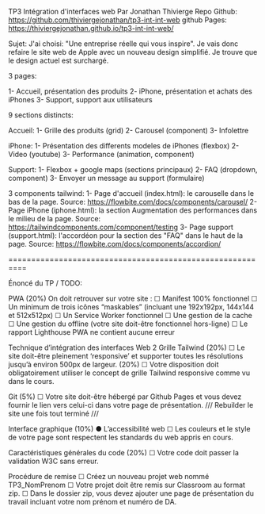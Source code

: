 TP3 Intégration d'interfaces web
Par Jonathan Thivierge
Repo Github: https://github.com/thiviergejonathan/tp3-int-int-web
github Pages: https://thiviergejonathan.github.io/tp3-int-int-web/

Sujet: 
J'ai choisi: "Une entreprise réelle qui vous inspire".
Je vais donc refaire le site web de Apple avec un nouveau design simplifié. Je trouve que le design actuel est surchargé.

3 pages:

1- Accueil, présentation des produits
2- iPhone, présentation et achats des iPhones
3- Support, support aux utilisateurs


9 sections distincts:

Accueil:
1- Grille des produits (grid)
2- Carousel (component)
3- Infolettre

iPhone:
1- Présentation des differents modeles de iPhones (flexbox)
2- Video (youtube)
3- Performance (animation, component)

Support:
1- Flexbox + google maps (sections principaux)
2- FAQ (dropdown, component)
3- Envoyer un message au support (formulaire)

3 components tailwind:
1- Page d'accueil (index.html): le carouselle dans le bas de la page. Source: https://flowbite.com/docs/components/carousel/
2- Page iPhone (iphone.html): la section Augmentation des performances dans le milieu de la page. Source: https://tailwindcomponents.com/component/testing
3- Page support (support.html): l'accordéon pour la section des "FAQ" dans le haut de la page. Source: https://flowbite.com/docs/components/accordion/

==========================================================

Énoncé du TP / TODO:

PWA (20%)
On doit retrouver sur votre site :
☐ Manifest 100% fonctionnel
☐ Un minimum de trois icônes “maskables” (incluant une 192x192px, 144x144 et
512x512px)
☐ Un Service Worker fonctionnel
☐ Une gestion de la cache
☐ Une gestion du offline (votre site doit-être fonctionnel hors-ligne)
☐ Le rapport Lighthouse PWA ne contient aucune erreur

Technique d’intégration des interfaces Web 2
Grille Tailwind (20%)
☐ Le site doit-être pleinement ‘responsive’ et supporter toutes les résolutions jusqu’à
environ 500px de largeur. (20%)
☐ Votre disposition doit obligatoirement utiliser le concept de grille Tailwind responsive
comme vu dans le cours.

Git (5%)
☐ Votre site doit-être hébergé par Github Pages et vous devez fournir le lien vers
celui-ci dans votre page de présentation. /// Rebuilder le site une fois tout terminé ///

Interface graphique (10%)
● L’accessibilité web
☐ Les couleurs et le style de votre page sont respectent les standards du web appris en
cours.

Caractéristiques générales du code (20%)
☐ Votre code doit passer la validation W3C sans erreur.

Procédure de remise
☐ Créez un nouveau projet web nommé TP3_NomPrenom
☐ Votre projet doit être remis sur Classroom au format zip.
☐ Dans le dossier zip, vous devez ajouter une page de présentation du travail incluant
votre nom prénom et numéro de DA.